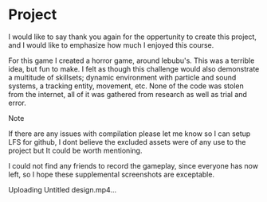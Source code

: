 # Project

I would like to say thank you again for the oppertunity to create this project, and I would like to emphasize how much I enjoyed this course. 

For this game I created a horror game, around lebubu's. This was a terrible idea, but fun to make. I felt as though this challenge would also demonstrate a multitude of skillsets; dynamic environment with particle and sound systems, a tracking entity, movement, etc. 
None of the code was stolen from the internet, all of it was gathered from research as well as trial and error. 

> [!NOTE]
> If there are any issues with compilation please let me know so I can setup LFS for github, I dont believe the excluded assets were of any use to the project but It could be worth mentioning.

I could not find any friends to record the gameplay, since everyone has now left, so I hope these supplemental screenshots are exceptable. 



Uploading Untitled design.mp4…


